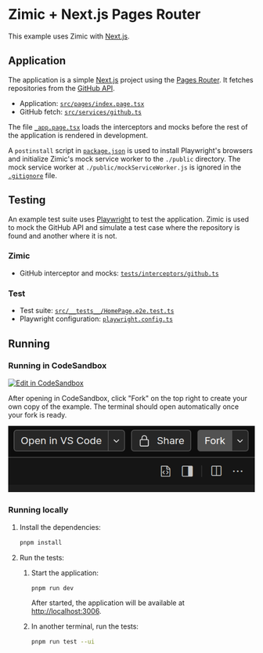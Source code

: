 <h1>
  Zimic + Next.js Pages Router
</h2>

This example uses Zimic with [Next.js](https://nextjs.org).

## Application

The application is a simple [Next.js](https://nextjs.org) project using the
[Pages Router](https://nextjs.org/docs/pages). It fetches repositories from the
[GitHub API](https://docs.github.com/en/rest).

- Application: [`src/pages/index.page.tsx`](./src/pages/index.page.tsx)
- GitHub fetch: [`src/services/github.ts`](./src/services/github.ts)

The file [`_app.page.tsx`](./src/pages/_app.page.tsx) loads the interceptors and mocks before the rest of the
application is rendered in development.

A `postinstall` script in [`package.json`](./package.json) is used to install Playwright's browsers and initialize
Zimic's mock service worker to the `./public` directory. The mock service worker at `./public/mockServiceWorker.js` is
ignored in the [`.gitignore`](./.gitignore) file.

## Testing

An example test suite uses [Playwright](https://playwright.dev) to test the application. Zimic is used to mock the
GitHub API and simulate a test case where the repository is found and another where it is not.

### Zimic

- GitHub interceptor and mocks: [`tests/interceptors/github.ts`](./tests/interceptors/github.ts)

### Test

- Test suite: [`src/__tests__/HomePage.e2e.test.ts`](./src/__tests__/HomePage.e2e.test.ts)
- Playwright configuration: [`playwright.config.ts`](./playwright.config.ts)

## Running

### Running in CodeSandbox

<a href="https://codesandbox.io/p/sandbox/github/zimicjs/zimic/tree/main/examples/with-next-js-pages">
  <img
    src="https://codesandbox.io/static/img/play-codesandbox.svg"
    alt="Edit in CodeSandbox"
    height="36px"
  />
</a>

After opening in CodeSandbox, click "Fork" on the top right to create your own copy of the example. The terminal should
open automatically once your fork is ready.

![CodeSandbox Fork](../docs/images/codesandbox-fork.png)

### Running locally

1. Install the dependencies:

   ```bash
   pnpm install
   ```

2. Run the tests:

   1. Start the application:

      ```bash
      pnpm run dev
      ```

      After started, the application will be available at [http://localhost:3006](http://localhost:3006).

   2. In another terminal, run the tests:

      ```bash
      pnpm run test --ui
      ```
